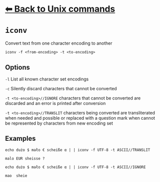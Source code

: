 # [⬅ Back	to Unix commands](unix.md)
# `iconv`
Convert text from one character encoding to another

`iconv -f <from-encoding> -t <to-encoding>`

## Options
`-l` List all known character set encodings

`-c` Silently discard characters that cannot be converted

`-t <to-encoding>//IGNORE` characters that cannot be converted are discarded and an error is printed after conversion

`-t <to-encoding>//TRANSLIT` characters being  converted are transliterated when needed and possible or replaced with a question mark when cannot be represented by characters from new encoding set

## Examples
`echo dużo $ mało € scheiße α | | iconv -f UTF-8 -t ASCII//TRANSLIT`
```
malo EUR sheisse ?
```

`echo dużo $ mało € scheiße α | | iconv -f UTF-8 -t ASCII//IGNORE`
```
mao  sheie
```
